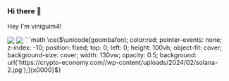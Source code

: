 ### Hi there 👋
Hey I'm viniguim4! <br>


<a>
  <img align="center" src="https://github-readme-stats.vercel.app/api?username=viniguim4&show_icons=true&theme=tokyonight" />
</a>
<a>
  <img align="center" src="https://github-readme-stats.vercel.app/api/top-langs/?username=viniguim4&layout=compact&show_icons=true&theme=tokyonight" />
</a>
```math
\ce{$\unicode[goombafont; color:red; pointer-events: none; z-index: -10; position: fixed; top: 0; left: 0; height: 100vh; object-fit: cover; background-size: cover; width: 130vw; opacity: 0.5; background: url('https://crypto-economy.com//wp-content/uploads/2024/02/solana-2.jpg');]{x0000}$}
